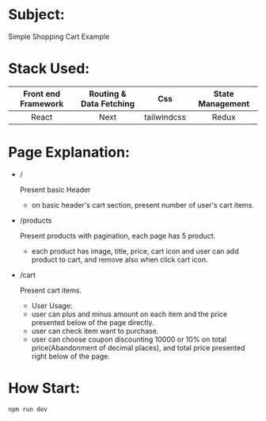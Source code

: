 # Subject:

Simple Shopping Cart Example
  
     
# Stack Used:

| Front end Framework | Routing & Data Fetching | Css | State Management |
| :--------: | :--------: | :--------: | :--------: |
| React | Next | tailwindcss | Redux |
  

# Page Explanation:

  * /
      
    Present basic Header  
      
      - on basic header's cart section, present number of user's cart items.
   
  * /products  
    
    Present products with pagination, each page has 5 product.  
    
      - each product has image, title, price, cart icon and user can add product to cart, and remove also when click cart icon.  
        
  * /cart
    
    Present cart items.  
    
      + User Usage:  
      
      - user can plus and minus amount on each item and the price presented below of the page directly.  
      - user can check item want to purchase.  
      - user can choose coupon discounting 10000 or 10% on total price(Abandonment of decimal places), and total price presented right below of the page.  
      
        
# How Start:
  
  ```
npm run dev
```
      
    
  

